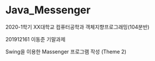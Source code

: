 # Java_Messenger
2020-1학기 XX대학교 컴퓨터공학과 객체지향프로그래밍(104분반)

201912161 이동준 기말과제

Swing을 이용한 Massenger 프로그램 작성 (Theme 2)
